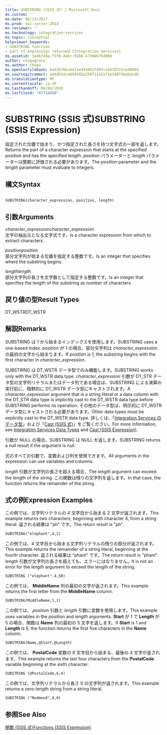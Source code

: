 ```yaml
---
title: SUBSTRING (SSIS 式) | Microsoft Docs
ms.custom: ''
ms.date: 06/13/2017
ms.prod: sql-server-2014
ms.reviewer: ''
ms.technology: integration-services
ms.topic: conceptual
helpviewer_keywords:
- SUBSTRING function
- part of expression returned [Integration Services]
ms.assetid: 3a46748a-f5f8-4a6c-9108-673666754068
author: chugugrace
ms.author: chugu
ms.openlocfilehash: ba53676bc6d13ed34892f48fca3b70372cb30604
ms.sourcegitcommit: ad4d92dce894592a259721a1571b1d8736abacdb
ms.translationtype: MT
ms.contentlocale: ja-JP
ms.lasthandoff: 08/04/2020
ms.locfileid: "87716458"
---
```

# <a name="substring-ssis-expression"></a><span data-ttu-id="e1bfa-102">SUBSTRING (SSIS 式)</span><span class="sxs-lookup"><span data-stu-id="e1bfa-102">SUBSTRING (SSIS Expression)</span></span>
  <span data-ttu-id="e1bfa-103">指定された位置で始まり、かつ指定された長さを持つ文字式の一部を返します。</span><span class="sxs-lookup"><span data-stu-id="e1bfa-103">Returns the part of a character expression that starts at the specified position and has the specified length.</span></span> <span data-ttu-id="e1bfa-104">*position* パラメーターと *length* パラメーターは整数に評価される必要があります。</span><span class="sxs-lookup"><span data-stu-id="e1bfa-104">The *position* parameter and the *length* parameter must evaluate to integers.</span></span>  
  
## <a name="syntax"></a><span data-ttu-id="e1bfa-105">構文</span><span class="sxs-lookup"><span data-stu-id="e1bfa-105">Syntax</span></span>  
  
```  
  
SUBSTRING(character_expression, position, length)  
```  
  
## <a name="arguments"></a><span data-ttu-id="e1bfa-106">引数</span><span class="sxs-lookup"><span data-stu-id="e1bfa-106">Arguments</span></span>  
 <span data-ttu-id="e1bfa-107">*character_expression*</span><span class="sxs-lookup"><span data-stu-id="e1bfa-107">*character_expression*</span></span>  
 <span data-ttu-id="e1bfa-108">文字の抽出元となる文字式です。</span><span class="sxs-lookup"><span data-stu-id="e1bfa-108">Is a character expression from which to extract characters.</span></span>  
  
 <span data-ttu-id="e1bfa-109">*position*</span><span class="sxs-lookup"><span data-stu-id="e1bfa-109">*position*</span></span>  
 <span data-ttu-id="e1bfa-110">部分文字列が始まる位置を指定する整数です。</span><span class="sxs-lookup"><span data-stu-id="e1bfa-110">Is an integer that specifies where the substring begins.</span></span>  
  
 <span data-ttu-id="e1bfa-111">*length*</span><span class="sxs-lookup"><span data-stu-id="e1bfa-111">*length*</span></span>  
 <span data-ttu-id="e1bfa-112">部分文字列の長さを文字数として指定する整数です。</span><span class="sxs-lookup"><span data-stu-id="e1bfa-112">Is an integer that specifies the length of the substring as number of characters.</span></span>  
  
## <a name="result-types"></a><span data-ttu-id="e1bfa-113">戻り値の型</span><span class="sxs-lookup"><span data-stu-id="e1bfa-113">Result Types</span></span>  
 <span data-ttu-id="e1bfa-114">DT_WSTR</span><span class="sxs-lookup"><span data-stu-id="e1bfa-114">DT_WSTR</span></span>  
  
## <a name="remarks"></a><span data-ttu-id="e1bfa-115">解説</span><span class="sxs-lookup"><span data-stu-id="e1bfa-115">Remarks</span></span>  
 <span data-ttu-id="e1bfa-116">SUBSTRING は 1 から始まるインデックスを使用します。</span><span class="sxs-lookup"><span data-stu-id="e1bfa-116">SUBSTRING uses a one-based index.</span></span> <span data-ttu-id="e1bfa-117">*position* が 1 の場合、部分文字列は *character_expression*の最初の文字から始まります。</span><span class="sxs-lookup"><span data-stu-id="e1bfa-117">If *position* is 1, the substring begins with the first character in *character_expression*.</span></span>  
  
 <span data-ttu-id="e1bfa-118">SUBSTRING は DT_WSTR データ型でのみ機能します。</span><span class="sxs-lookup"><span data-stu-id="e1bfa-118">SUBSTRING works only with the DT_WSTR data type.</span></span> <span data-ttu-id="e1bfa-119">*character_expression* 引数が DT_STR データ型の文字列リテラルまたはデータ列である場合は、SUBSTRING による演算の実行前に、暗黙的に DT_WSTR データ型にキャストされます。</span><span class="sxs-lookup"><span data-stu-id="e1bfa-119">A *character_expression* argument that is a string literal or a data column with the DT_STR data type is implicitly cast to the DT_WSTR data type before SUBSTRING performs its operation.</span></span> <span data-ttu-id="e1bfa-120">その他のデータ型は、明示的に DT_WSTR データ型にキャストされる必要があります。</span><span class="sxs-lookup"><span data-stu-id="e1bfa-120">Other data types must be explicitly cast to the DT_WSTR data type.</span></span> <span data-ttu-id="e1bfa-121">詳しくは、「[Integration Services のデータ型](../data-flow/integration-services-data-types.md)」および「[Cast &#40;SSIS 式&#41;](cast-ssis-expression.md)」をご覧ください。</span><span class="sxs-lookup"><span data-stu-id="e1bfa-121">For more information, see [Integration Services Data Types](../data-flow/integration-services-data-types.md) and [Cast &#40;SSIS Expression&#41;](cast-ssis-expression.md).</span></span>  
  
 <span data-ttu-id="e1bfa-122">引数が NULL の場合、SUBSTRING は NULL を返します。</span><span class="sxs-lookup"><span data-stu-id="e1bfa-122">SUBSTRING returns a null result if the argument is null.</span></span>  
  
 <span data-ttu-id="e1bfa-123">式のすべての引数で、変数および列を使用できます。</span><span class="sxs-lookup"><span data-stu-id="e1bfa-123">All arguments in the expression can use variables and columns.</span></span>  
  
 <span data-ttu-id="e1bfa-124">*length* 引数が文字列の長さを超える場合、</span><span class="sxs-lookup"><span data-stu-id="e1bfa-124">The *length* argument can exceed the length of the string.</span></span> <span data-ttu-id="e1bfa-125">この関数は残りの文字列を返します。</span><span class="sxs-lookup"><span data-stu-id="e1bfa-125">In that case, the function returns the remainder of the string.</span></span>  
  
## <a name="expression-examples"></a><span data-ttu-id="e1bfa-126">式の例</span><span class="sxs-lookup"><span data-stu-id="e1bfa-126">Expression Examples</span></span>  
 <span data-ttu-id="e1bfa-127">この例では、文字列リテラルの 4 文字目から始まる 2 文字が返されます。</span><span class="sxs-lookup"><span data-stu-id="e1bfa-127">This example returns two characters, beginning with character 4, from a string literal.</span></span> <span data-ttu-id="e1bfa-128">返される結果は "ph" です。</span><span class="sxs-lookup"><span data-stu-id="e1bfa-128">The return result is "ph".</span></span>  
  
```  
SUBSTRING("elephant",4,2)  
```  
  
 <span data-ttu-id="e1bfa-129">この例では、4 文字目から始まる文字列リテラルの残りの部分が返されます。</span><span class="sxs-lookup"><span data-stu-id="e1bfa-129">This example returns the remainder of a string literal, beginning at the fourth character.</span></span> <span data-ttu-id="e1bfa-130">返される結果は "phant" です。</span><span class="sxs-lookup"><span data-stu-id="e1bfa-130">The return result is "phant".</span></span> <span data-ttu-id="e1bfa-131">*length* 引数が文字列の長さを超えても、エラーにはなりません。</span><span class="sxs-lookup"><span data-stu-id="e1bfa-131">It is not an error for the *length* argument to exceed the length of the string.</span></span>  
  
```  
SUBSTRING ("elephant",4,50)  
```  
  
 <span data-ttu-id="e1bfa-132">この例では、 **MiddleName** 列の最初の文字が返されます。</span><span class="sxs-lookup"><span data-stu-id="e1bfa-132">This example returns the first letter from the **MiddleName** column.</span></span>  
  
```  
SUBSTRING(MiddleName,1,1)  
```  
  
 <span data-ttu-id="e1bfa-133">この例では、 *position* 引数と *length* 引数に変数を使用します。</span><span class="sxs-lookup"><span data-stu-id="e1bfa-133">This example uses variables in the *position* and *length* arguments.</span></span> <span data-ttu-id="e1bfa-134">**Start** が 1 で **Length** が 5 の場合、関数は **Name** 列の最初の 5 文字を返します。</span><span class="sxs-lookup"><span data-stu-id="e1bfa-134">If **Start** is 1 and **Length** is 5, the function returns the first five characters in the **Name** column.</span></span>  
  
```  
SUBSTRING(Name,@Start,@Length)  
```  
  
 <span data-ttu-id="e1bfa-135">この例では、 **PostalCode** 変数の 6 文字目から始まる、最後の 4 文字が返されます。</span><span class="sxs-lookup"><span data-stu-id="e1bfa-135">This example returns the last four characters from the **PostalCode** variable beginning at the sixth character.</span></span>  
  
```  
SUBSTRING (@PostalCode,6,4)  
```  
  
 <span data-ttu-id="e1bfa-136">この例では、文字列リテラルから長さ 0 の文字列が返されます。</span><span class="sxs-lookup"><span data-stu-id="e1bfa-136">This example returns a zero-length string from a string literal.</span></span>  
  
```  
SUBSTRING ("Redmond",4,0)  
```  
  
## <a name="see-also"></a><span data-ttu-id="e1bfa-137">参照</span><span class="sxs-lookup"><span data-stu-id="e1bfa-137">See Also</span></span>  
 [<span data-ttu-id="e1bfa-138">関数 (SSIS 式)</span><span class="sxs-lookup"><span data-stu-id="e1bfa-138">Functions &#40;SSIS Expression&#41;</span></span>](functions-ssis-expression.md)  
  
  
